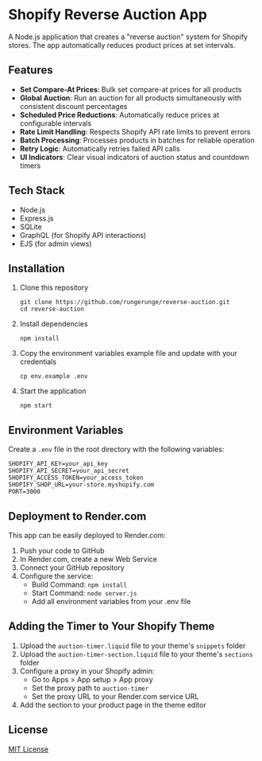 # Shopify Reverse Auction App

A Node.js application that creates a "reverse auction" system for Shopify stores. The app automatically reduces product prices at set intervals.

## Features

- **Set Compare-At Prices**: Bulk set compare-at prices for all products
- **Global Auction**: Run an auction for all products simultaneously with consistent discount percentages
- **Scheduled Price Reductions**: Automatically reduce prices at configurable intervals
- **Rate Limit Handling**: Respects Shopify API rate limits to prevent errors
- **Batch Processing**: Processes products in batches for reliable operation
- **Retry Logic**: Automatically retries failed API calls
- **UI Indicators**: Clear visual indicators of auction status and countdown timers

## Tech Stack

- Node.js
- Express.js
- SQLite
- GraphQL (for Shopify API interactions)
- EJS (for admin views)

## Installation

1. Clone this repository
   ```
   git clone https://github.com/rungerunge/reverse-auction.git
   cd reverse-auction
   ```

2. Install dependencies
   ```
   npm install
   ```

3. Copy the environment variables example file and update with your credentials
   ```
   cp env.example .env
   ```

4. Start the application
   ```
   npm start
   ```

## Environment Variables

Create a `.env` file in the root directory with the following variables:

```
SHOPIFY_API_KEY=your_api_key
SHOPIFY_API_SECRET=your_api_secret
SHOPIFY_ACCESS_TOKEN=your_access_token
SHOPIFY_SHOP_URL=your-store.myshopify.com
PORT=3000
```

## Deployment to Render.com

This app can be easily deployed to Render.com:

1. Push your code to GitHub
2. In Render.com, create a new Web Service
3. Connect your GitHub repository
4. Configure the service:
   - Build Command: `npm install`
   - Start Command: `node server.js`
   - Add all environment variables from your .env file

## Adding the Timer to Your Shopify Theme

1. Upload the `auction-timer.liquid` file to your theme's `snippets` folder
2. Upload the `auction-timer-section.liquid` file to your theme's `sections` folder
3. Configure a proxy in your Shopify admin:
   - Go to Apps > App setup > App proxy
   - Set the proxy path to `auction-timer`
   - Set the proxy URL to your Render.com service URL
4. Add the section to your product page in the theme editor

## License

[MIT License](LICENSE) 